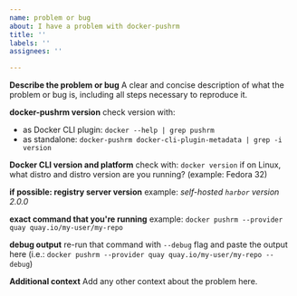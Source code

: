```yaml
---
name: problem or bug
about: I have a problem with docker-pushrm
title: ''
labels: ''
assignees: ''

---
```


**Describe the problem or bug**
A clear and concise description of what the problem or bug is, including all steps necessary to reproduce it.

**docker-pushrm version**
check version with:
- as Docker CLI plugin: `docker --help | grep pushrm`
- as standalone: `docker-pushrm docker-cli-plugin-metadata | grep -i version`

**Docker CLI version and platform**
check with: `docker version`
if on Linux, what distro and distro version are you running? (example: Fedora 32)

**if possible: registry server version**
example: *self-hosted `harbor` version 2.0.0*

**exact command that you're running**
example: `docker pushrm --provider quay quay.io/my-user/my-repo`

**debug output**
re-run that command with `--debug` flag and paste the output here
(i.e.: `docker pushrm --provider quay quay.io/my-user/my-repo --debug`)

**Additional context**
Add any other context about the problem here.
